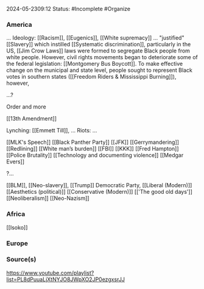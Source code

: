2024-05-2309:12
Status: #Incomplete #Organize 


### America 
... Ideology: [[Racism]], [[Eugenics]], [[White supremacy]] ... "justified" [[Slavery]] which instilled [[Systematic discrimination]], particularly in the US, [[Jim Crow Laws]] laws were formed to segregate Black people from white people. However, civil rights movements began to deteriorate some of the federal legislation: [[Montgomery Bus Boycott]]. To make effective change on the municipal and state level, people sought to represent Black votes in southern states ([[Freedom Riders & Mississippi Burning]]), however, 

...? 

Order and more 


[[13th Amendment]] 

Lynching: [[Emmett Till]], ... 
Riots: ... 


[[MLK's Speech]]
[[Black Panther Party]]
[[JFK]]
[[Gerrymandering]]
[[Redlining]]
[[White man’s burden]]
[[FBI]]
[[KKK]]
[[Fred Hampton]]
[[Police Brutality]]
[[Technology and documenting violence]]
[[Medgar Evers]]


?... 

[[BLM]], [[Neo-slavery]], [[Trump]]
Democratic Party, [[Liberal (Modern)]]
[[Aesthetics (political)]]
[[Conservative (Modern)]]
[['The good old days']]
[[Neoliberalism]]
[[Neo-Nazism]]
### Africa
[[Isoko]]

### Europe



### Source(s) 
https://www.youtube.com/playlist?list=PL8dPuuaLjXtNYJO8JWpXO2JP0ezgxsrJJ
